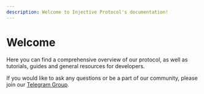 ```yaml
---
description: Welcome to Injective Protocol's documentation!
---
```


# Welcome

Here you can find a comprehensive overview of our protocol, as well as tutorials, guides and general resources for developers. 

If you would like to ask any questions or be a part of our community, please join our [Telegram Group](https://t.me/joininjective). 

